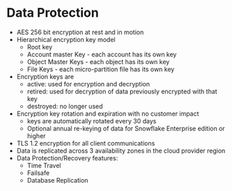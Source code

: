 # Data Protection #

* AES 256 bit encryption at rest and in motion
* Hierarchical encryption key model
  * Root key
  * Account master Key - each account has its own key
  * Object Master Keys - each object has its own key
  * File Keys - each micro-partition file has its own key
* Encryption keys are
  * active: used for encryption and decryption
  * retired: used for decryption of data previously encrypted with that key
  * destroyed: no longer used
* Encryption key rotation and expiration with no customer impact
  * keys are automatically rotated every 30 days
  * Optional annual re-keying of data for Snowflake Enterprise edition or higher
* TLS 1.2 encryption for all client communications
* Data is replicated across 3 availability zones in the cloud provider region
* Data Protection/Recovery features:
  * Time Travel
  * Failsafe
  * Database Replication
